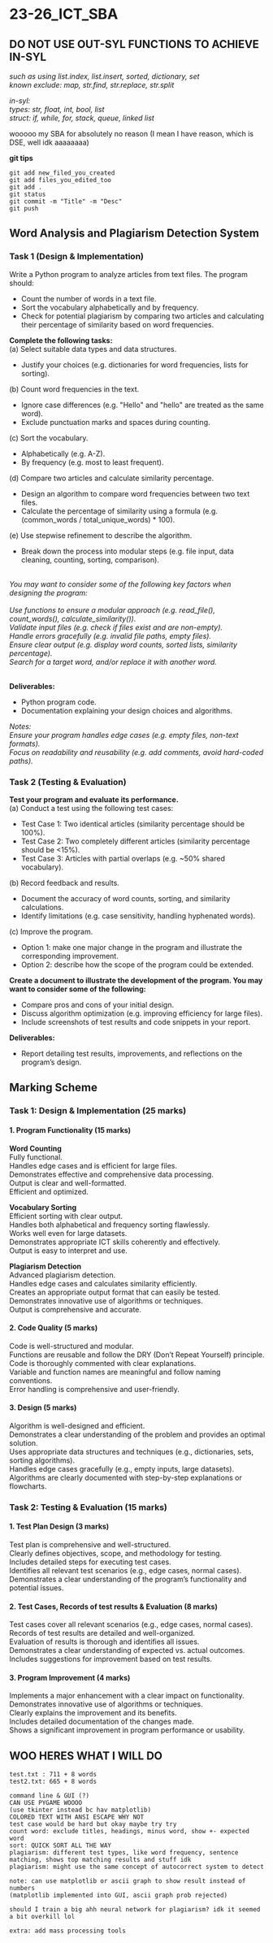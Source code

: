 # 23-26_ICT_SBA

## DO NOT USE OUT-SYL FUNCTIONS TO ACHIEVE IN-SYL

*such as using list.index, list.insert, sorted, dictionary, set*\
*known exclude: map, str.find, str.replace, str.split*

*in-syl:*\
*types: str, float, int, bool, list*\
*struct: if, while, for, stack, queue, linked list*

wooooo my SBA for absolutely no reason (I mean I have reason, which is DSE, well idk aaaaaaaa)

**git tips**

```git
git add new_filed_you_created
git add files_you_edited_too
git add .
git status
git commit -m "Title" -m "Desc"
git push
```

## Word Analysis and Plagiarism Detection System

### Task 1 (Design & Implementation)

Write a Python program to analyze articles from text files. The program should:

- Count the number of words in a text file.
- Sort the vocabulary alphabetically and by frequency.
- Check for potential plagiarism by comparing two articles and calculating their percentage of similarity based on word frequencies.

**Complete the following tasks:**\
(a) Select suitable data types and data structures.

- Justify your choices (e.g. dictionaries for word frequencies, lists for sorting).

(b) Count word frequencies in the text.

- Ignore case differences (e.g. "Hello" and "hello" are treated as the same word).
- Exclude punctuation marks and spaces during counting.

(c) Sort the vocabulary.

- Alphabetically (e.g. A-Z).
- By frequency (e.g. most to least frequent).

(d) Compare two articles and calculate similarity percentage.

- Design an algorithm to compare word frequencies between two text files.
- Calculate the percentage of similarity using a formula (e.g. (common_words / total_unique_words) * 100).

(e) Use stepwise refinement to describe the algorithm.

- Break down the process into modular steps (e.g. file input, data cleaning, counting, sorting, comparison).

\
*You may want to consider some of the following key factors when designing the program:*\
\
*Use functions to ensure a modular approach (e.g. read_file(), count_words(), calculate_similarity()).*\
*Validate input files (e.g. check if files exist and are non-empty).*\
*Handle errors gracefully (e.g. invalid file paths, empty files).*\
*Ensure clear output (e.g. display word counts, sorted lists, similarity percentage).*\
*Search for a target word, and/or replace it with another word.*

\
**Deliverables:**

- Python program code.
- Documentation explaining your design choices and algorithms.

*Notes:*\
*Ensure your program handles edge cases (e.g. empty files, non-text formats).*\
*Focus on readability and reusability (e.g. add comments, avoid hard-coded paths).*

### Task 2 (Testing & Evaluation)

**Test your program and evaluate its performance.**\
(a) Conduct a test using the following test cases:

- Test Case 1: Two identical articles (similarity percentage should be 100%).
- Test Case 2: Two completely different articles (similarity percentage should be <15%).
- Test Case 3: Articles with partial overlaps (e.g. ~50% shared vocabulary).

(b) Record feedback and results.

- Document the accuracy of word counts, sorting, and similarity calculations.
- Identify limitations (e.g. case sensitivity, handling hyphenated words).

(c) Improve the program.

- Option 1: make one major change in the program and illustrate the corresponding improvement.
- Option 2: describe how the scope of the program could be extended.

**Create a document to illustrate the development of the program. You may want to consider some of the following:**

- Compare pros and cons of your initial design.
- Discuss algorithm optimization (e.g. improving efficiency for large files).
- Include screenshots of test results and code snippets in your report.

**Deliverables:**

- Report detailing test results, improvements, and reflections on the program’s design.

## Marking Scheme

### Task 1: Design & Implementation (25 marks)

#### 1. Program Functionality (15 marks)

**Word Counting**\
Fully functional.\
Handles edge cases and is efficient for large files.\
Demonstrates effective and comprehensive data processing.\
Output is clear and well-formatted.\
Efficient and optimized.

**Vocabulary Sorting**\
Efficient sorting with clear output.\
Handles both alphabetical and frequency sorting flawlessly.\
Works well even for large datasets.\
Demonstrates appropriate ICT skills coherently and effectively.\
Output is easy to interpret and use.

**Plagiarism Detection**\
Advanced plagiarism detection.\
Handles edge cases and calculates similarity efficiently.\
Creates an appropriate output format that can easily be tested.\
Demonstrates innovative use of algorithms or techniques.\
Output is comprehensive and accurate.

#### 2. Code Quality (5 marks)

Code is well-structured and modular.\
Functions are reusable and follow the DRY (Don’t Repeat Yourself) principle.\
Code is thoroughly commented with clear explanations.\
Variable and function names are meaningful and follow naming conventions.\
Error handling is comprehensive and user-friendly.

#### 3. Design (5 marks)

Algorithm is well-designed and efficient.\
Demonstrates a clear understanding of the problem and provides an optimal solution.\
Uses appropriate data structures and techniques (e.g., dictionaries, sets, sorting algorithms).\
Handles edge cases gracefully (e.g., empty inputs, large datasets).\
Algorithms are clearly documented with step-by-step explanations or flowcharts.

### Task 2: Testing & Evaluation (15 marks)

#### 1. Test Plan Design (3 marks)

Test plan is comprehensive and well-structured.\
Clearly defines objectives, scope, and methodology for testing.\
Includes detailed steps for executing test cases.\
Identifies all relevant test scenarios (e.g., edge cases, normal cases).\
Demonstrates a clear understanding of the program’s functionality and potential issues.

#### 2. Test Cases, Records of test results & Evaluation (8 marks)

Test cases cover all relevant scenarios (e.g., edge cases, normal cases).\
Records of test results are detailed and well-organized.\
Evaluation of results is thorough and identifies all issues.\
Demonstrates a clear understanding of expected vs. actual outcomes.\
Includes suggestions for improvement based on test results.

#### 3. Program Improvement (4 marks)

Implements a major enhancement with a clear impact on functionality.\
Demonstrates innovative use of algorithms or techniques.\
Clearly explains the improvement and its benefits.\
Includes detailed documentation of the changes made.\
Shows a significant improvement in program performance or usability.

## WOO HERES WHAT I WILL DO

```none
test.txt : 711 + 8 words
test2.txt: 665 + 8 words

command line & GUI (?)
CAN USE PYGAME WOOOO
(use tkinter instead bc hav matplotlib)
COLORED TEXT WITH ANSI ESCAPE WHY NOT
test case would be hard but okay maybe try try
count word: exclude titles, headings, minus word, show +- expected word
sort: QUICK SORT ALL THE WAY
plagiarism: different test types, like word frequency, sentence matching, shows top matching results and stuff idk
plagiarism: might use the same concept of autocorrect system to detect

note: can use matplotlib or ascii graph to show result instead of numbers
(matplotlib implemented into GUI, ascii graph prob rejected)

should I train a big ahh neural network for plagiarism? idk it seemed a bit overkill lol

extra: add mass processing tools
```
